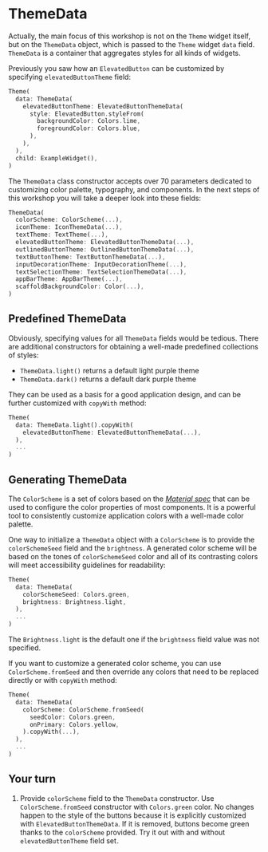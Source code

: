 # ThemeData

Actually, the main focus of this workshop is not on the `Theme` widget itself, but on the `ThemeData` object, which is passed to the `Theme` widget `data` field. `ThemeData` is a container that aggregates styles for all kinds of widgets.

Previously you saw how an `ElevatedButton` can be customized by specifying `elevatedButtonTheme` field:

```dart
Theme(
  data: ThemeData(
    elevatedButtonTheme: ElevatedButtonThemeData(
      style: ElevatedButton.styleFrom(
        backgroundColor: Colors.lime,
        foregroundColor: Colors.blue,
      ),
    ),
  ),
  child: ExampleWidget(),
)
```

The `ThemeData` class constructor accepts over 70 parameters dedicated to customizing color palette, typography, and components. In the next steps of this workshop you will take a deeper look into these fields:

```dart
ThemeData(
  colorScheme: ColorScheme(...),
  iconTheme: IconThemeData(...),
  textTheme: TextTheme(...),
  elevatedButtonTheme: ElevatedButtonThemeData(...),
  outlinedButtonTheme: OutlinedButtonThemeData(...),
  textButtonTheme: TextButtonThemeData(...),
  inputDecorationTheme: InputDecorationTheme(...),
  textSelectionTheme: TextSelectionThemeData(...),
  appBarTheme: AppBarTheme(...), 
  scaffoldBackgroundColor: Color(...),
)
```

## Predefined ThemeData

Obviously, specifying values for all `ThemeData` fields would be tedious. There are additional constructors for obtaining a well-made predefined collections of styles:

* `ThemeData.light()` returns a default light purple theme
* `ThemeData.dark()` returns a default dark purple theme

They can be used as a basis for a good application design, and can be further customized with `copyWith` method:

```dart
Theme(
  data: ThemeData.light().copyWith(
    elevatedButtonTheme: ElevatedButtonThemeData(...),
  ),
  ...
)
```

## Generating ThemeData

The `ColorScheme` is a set of colors
based on the [*Material spec*](https://m3.material.io/styles/color/the-color-system/color-roles) that can be used to configure the color properties of most components. It is a powerful tool to consistently customize application colors with a well-made color palette. 

One way to initialize a `ThemeData` object with a `ColorScheme` is to provide the `colorSchemeSeed` field and the `brightness`. A generated color scheme will be based on the tones of `colorSchemeSeed` color and all of its contrasting colors will meet accessibility guidelines for readability:

```dart
Theme(
  data: ThemeData(
    colorSchemeSeed: Colors.green, 
    brightness: Brightness.light,
  ),
  ...
)
```

The `Brightness.light` is the default one if the `brightness` field value was not specified.

If you want to customize a generated color scheme, you can use
`ColorScheme.fromSeed` and then override any colors that need to be replaced directly or with `copyWith` method:

```dart
Theme(
  data: ThemeData(
    colorScheme: ColorScheme.fromSeed(
      seedColor: Colors.green,
      onPrimary: Colors.yellow,
    ).copyWith(...),
  ),
  ...
)
```

## Your turn

1. Provide `colorScheme` field to the `ThemeData` constructor. Use `ColorScheme.fromSeed` constructor with `Colors.green` color. No changes happen to the style of the buttons because it is explicitly customized with `ElevatedButtonThemeData`. If it is removed, buttons become green thanks to the `colorScheme` provided. Try it out with and without `elevatedButtonTheme` field set<img alt="Google Analytics" src="https://www.google-analytics.com/collect?v=1&cid=1&t=pageview&ec=workshop&ea=open&dp=step02&tid=UA-227136526-1" style="width: 1px; height: 1px"/>.
